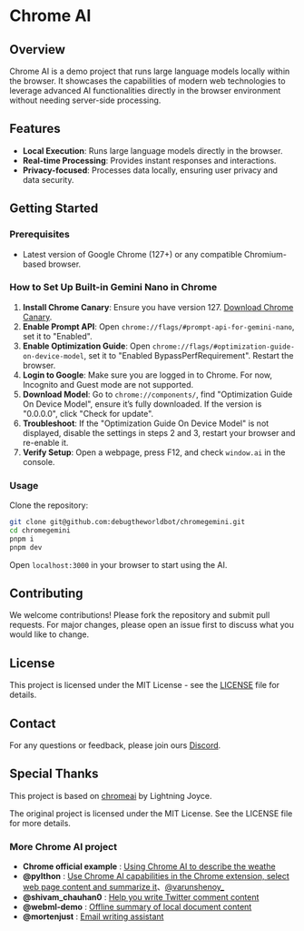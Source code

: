 # Chrome AI

## Overview

Chrome AI is a demo project that runs large language models locally within the browser. It showcases the capabilities of modern web technologies to leverage advanced AI functionalities directly in the browser environment without needing server-side processing.

## Features

- **Local Execution**: Runs large language models directly in the browser.
- **Real-time Processing**: Provides instant responses and interactions.
- **Privacy-focused**: Processes data locally, ensuring user privacy and data security.

## Getting Started

### Prerequisites

- Latest version of Google Chrome (127+) or any compatible Chromium-based browser.

### How to Set Up Built-in Gemini Nano in Chrome

1. **Install Chrome Canary**: Ensure you have version 127. [Download Chrome Canary](https://google.com/chrome/canary/).
2. **Enable Prompt API**: Open `chrome://flags/#prompt-api-for-gemini-nano`, set it to "Enabled".
3. **Enable Optimization Guide**: Open `chrome://flags/#optimization-guide-on-device-model`, set it to "Enabled BypassPerfRequirement". Restart the browser.
4. **Login to Google**: Make sure you are logged in to Chrome. For now, Incognito and Guest mode are not supported.
5. **Download Model**: Go to `chrome://components/`, find "Optimization Guide On Device Model", ensure it’s fully downloaded. If the version is "0.0.0.0", click "Check for update".
6. **Troubleshoot**: If the "Optimization Guide On Device Model" is not displayed, disable the settings in steps 2 and 3, restart your browser and re-enable it.
7. **Verify Setup**: Open a webpage, press F12, and check `window.ai` in the console.

### Usage

Clone the repository:

```bash
git clone git@github.com:debugtheworldbot/chromegemini.git
cd chromegemini
pnpm i
pnpm dev
```

Open `localhost:3000` in your browser to start using the AI.

## Contributing

We welcome contributions! Please fork the repository and submit pull requests. For major changes, please open an issue first to discuss what you would like to change.

## License

This project is licensed under the MIT License - see the [LICENSE](LICENSE) file for details.

## Contact

For any questions or feedback, please join ours [Discord](https://discord.gg/ekDRmufC).

## Special Thanks

This project is based on [chromeai](https://github.com/lightning-joyce/chromeai) by Lightning Joyce.

The original project is licensed under the MIT License. See the LICENSE file for more details.

### More Chrome AI project

- **Chrome official example** :  [Using Chrome AI to describe the weathe](https://x.com/ChromiumDev/status/1807817071700447306)
- **@pylthon** : [Use Chrome AI capabilities in the Chrome extension, select web page content and summarize it](https://x.com/pylthon/status/1806304233043501561)、[@varunshenoy_](https://x.com/varunshenoy_/status/1808199306828198214)
- **@shivam_chauhan0** : [Help you write Twitter comment content](https://x.com/shivam_chauhan0/status/1807829573679435791)
- **@webml-demo** : [Offline summary of local document content](https://webml-demo.vercel.app/?provider=chrome_ai)
- **@mortenjust** : [Email writing assistant](https://x.com/mortenjust/status/1808093127976079805)
